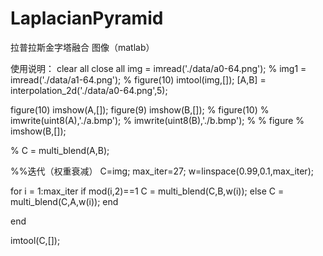 # LaplacianPyramid
拉普拉斯金字塔融合 图像（matlab）


使用说明：
clear all
close all
img = imread('./data/a0-64.png');
% img1 = imread('./data/a1-64.png');
% figure(10)
imtool(img,[]);
[A,B] = interpolation_2d('./data/a0-64.png',5);

figure(10)
imshow(A,[]);
figure(9)
imshow(B,[]);
% figure(10)
% imwrite(uint8(A),'./a.bmp');
% imwrite(uint8(B),'./b.bmp');
% 
% figure
% imshow(B,[]);

% C = multi_blend(A,B);

%%迭代（权重衰减）
C=img;
max_iter=27;
w=linspace(0.99,0.1,max_iter);

for  i = 1:max_iter
    if mod(i,2)==1
           C = multi_blend(C,B,w(i));
    else
           C = multi_blend(C,A,w(i));
    end
    
  
end

imtool(C,[]);


